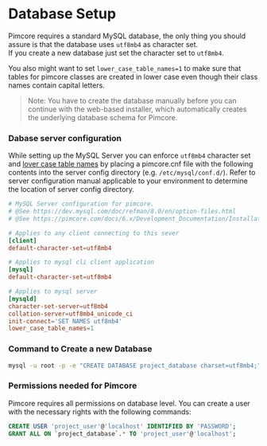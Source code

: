 # Database Setup 

Pimcore requires a standard MySQL database, the only thing you should assure is that the database uses `utf8mb4` as character set.  
If you create a new database just set the character set to `utf8mb4`.

You also might want to set `lower_case_table_names=1` to make sure that tables for pimcore classes are created in lower case even though
their class names contain capital letters.

> Note: You have to create the database manually before you can continue with the web-based installer, 
> which automatically creates the underlying database schema for Pimcore.

### Dabase server configuration

While setting up the MySQL Server you can enforce `utf8mb4` character set and [lover case table names](https://dev.mysql.com/doc/refman/8.0/en/server-system-variables.html#sysvar_lower_case_table_names) by placing a pimcore.cnf file with the following contents into the server config directory (e.g. `/etc/mysql/conf.d/`). Refer to server configuration manual applicable to your environment to determine the location of server config directory.

```cnf
# MySQL Server configuration for pimcore.
# @See https://dev.mysql.com/doc/refman/8.0/en/option-files.html
# @See https://pimcore.com/docs/6.x/Development_Documentation/Installation_and_Upgrade/System_Setup_and_Hosting/DB_Setup.html

# Applies to any client connecting to this sever
[client]
default-character-set=utf8mb4

# Applies to mysql cli client application
[mysql]
default-character-set=utf8mb4

# Applies to mysql server
[mysqld]
character-set-server=utf8mb4
collation-server=utf8mb4_unicode_ci
init-connect='SET NAMES utf8mb4'
lower_case_table_names=1
```

### Command to Create a new Database

```bash
mysql -u root -p -e "CREATE DATABASE project_database charset=utf8mb4;"
```

### Permissions needed for Pimcore

Pimcore requires all permissions on database level. You can create a user with the necessary
rights with the following commands:

```sql
CREATE USER 'project_user'@'localhost' IDENTIFIED BY 'PASSWORD';
GRANT ALL ON `project_database`.* TO 'project_user'@'localhost';
```
